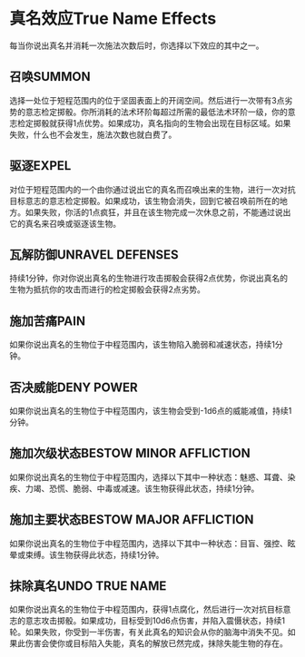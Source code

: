 # 真名效应True Name Effects

每当你说出真名并消耗一次施法次数后时，你选择以下效应的其中之一。

## 召唤SUMMON

选择一处位于短程范围内的位于坚固表面上的开阔空间。然后进行一次带有3点劣势的意志检定掷骰。你所消耗的法术环阶每超过所需的最低法术环阶一级，你的意志检定掷骰就获得1点优势。如果成功，真名指向的生物会出现在目标区域。如果失败，什么也不会发生，施法次数也就白费了。

## 驱逐EXPEL

对位于短程范围内的一个由你通过说出它的真名而召唤出来的生物，进行一次对抗目标意志的意志检定掷骰。如果成功，该生物会消失，回到它被召唤前所在的地方。如果失败，你活的1点疯狂，并且在该生物完成一次休息之前，不能通过说出它的真名来召唤或驱逐该生物。

## 瓦解防御UNRAVEL DEFENSES

持续1分钟，你对你说出真名的生物进行攻击掷骰会获得2点优势，你说出真名的生物为抵抗你的攻击而进行的检定掷骰会获得2点劣势。

## 施加苦痛PAIN

如果你说出真名的生物位于中程范围内，该生物陷入脆弱和减速状态，持续1分钟。

## 否决威能DENY POWER

如果你说出真名的生物位于中程范围内，该生物会受到-1d6点的威能减值，持续1分钟。

## 施加次级状态BESTOW MINOR AFFLICTION

如果你说出真名的生物位于中程范围内，选择以下其中一种状态：魅惑、耳聋、染疾、力竭、恐慌、脆弱、中毒或减速。该生物获得此状态，持续1分钟。

## 施加主要状态BESTOW MAJOR AFFLICTION

如果你说出真名的生物位于中程范围内，选择以下其中一种状态：目盲、强控、眩晕或束缚。该生物获得此状态，持续1分钟。

## 抹除真名UNDO TRUE NAME

如果你说出真名的生物位于中程范围内，获得1点腐化，然后进行一次对抗目标意志的意志攻击掷骰。如果成功，目标受到10d6点伤害，并陷入震慑状态，持续1轮。如果失败，你受到一半伤害，有关此真名的知识会从你的脑海中消失不见。如果此伤害会使你或目标陷入失能，真名的解放已然完成，抹除失能生物的存在。
